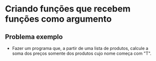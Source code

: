 # Criando funções que recebem  funções como argumento

## Problema exemplo
* Fazer um programa que, a partir de uma lista de produtos, calcule a
soma dos preços somente dos produtos cujo nome começa com "T".

